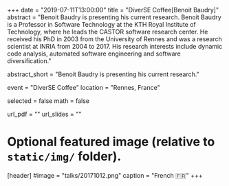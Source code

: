 +++
date = "2019-07-11T13:00:00"
title = "DiverSE Coffee[Benoit Baudry]"
abstract = "Benoit Baudry is presenting his current research. Benoit Baudry is a Professor in Software Technology at the KTH Royal Institute of Technology, where he leads the CASTOR software research center. He received his PhD in 2003 from the University of Rennes and was a research scientist at INRIA from 2004 to 2017. His research interests include dynamic code analysis, automated software engineering and software diversification."

abstract_short = "Benoit Baudry is presenting his current research."

event = "DiverSE Coffee"
location = "Rennes, France"

selected = false
math = false

url_pdf = ""
url_slides = ""

# Optional featured image (relative to `static/img/` folder).
[header]
#image = "talks/20171012.png"
caption = "French :fr:"
+++

